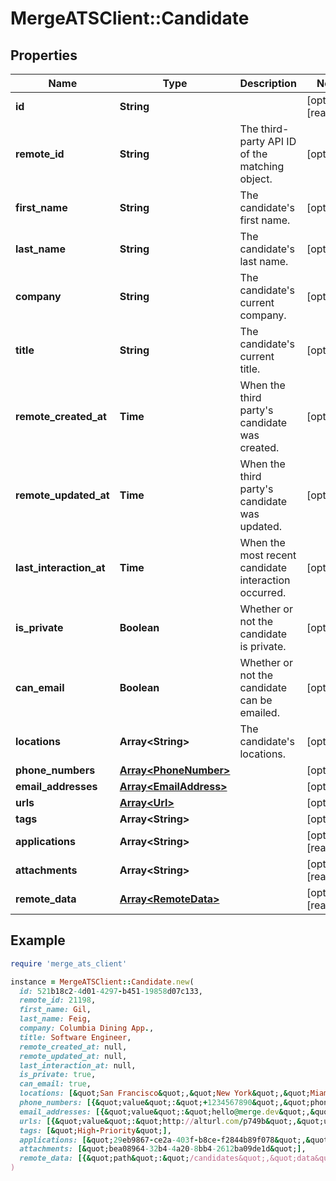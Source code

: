 # MergeATSClient::Candidate

## Properties

| Name | Type | Description | Notes |
| ---- | ---- | ----------- | ----- |
| **id** | **String** |  | [optional][readonly] |
| **remote_id** | **String** | The third-party API ID of the matching object. | [optional] |
| **first_name** | **String** | The candidate&#39;s first name. | [optional] |
| **last_name** | **String** | The candidate&#39;s last name. | [optional] |
| **company** | **String** | The candidate&#39;s current company. | [optional] |
| **title** | **String** | The candidate&#39;s current title. | [optional] |
| **remote_created_at** | **Time** | When the third party&#39;s candidate was created. | [optional] |
| **remote_updated_at** | **Time** | When the third party&#39;s candidate was updated. | [optional] |
| **last_interaction_at** | **Time** | When the most recent candidate interaction occurred. | [optional] |
| **is_private** | **Boolean** | Whether or not the candidate is private. | [optional] |
| **can_email** | **Boolean** | Whether or not the candidate can be emailed. | [optional] |
| **locations** | **Array&lt;String&gt;** | The candidate&#39;s locations. | [optional] |
| **phone_numbers** | [**Array&lt;PhoneNumber&gt;**](PhoneNumber.md) |  | [optional] |
| **email_addresses** | [**Array&lt;EmailAddress&gt;**](EmailAddress.md) |  | [optional] |
| **urls** | [**Array&lt;Url&gt;**](Url.md) |  | [optional] |
| **tags** | **Array&lt;String&gt;** |  | [optional] |
| **applications** | **Array&lt;String&gt;** |  | [optional][readonly] |
| **attachments** | **Array&lt;String&gt;** |  | [optional][readonly] |
| **remote_data** | [**Array&lt;RemoteData&gt;**](RemoteData.md) |  | [optional][readonly] |

## Example

```ruby
require 'merge_ats_client'

instance = MergeATSClient::Candidate.new(
  id: 521b18c2-4d01-4297-b451-19858d07c133,
  remote_id: 21198,
  first_name: Gil,
  last_name: Feig,
  company: Columbia Dining App.,
  title: Software Engineer,
  remote_created_at: null,
  remote_updated_at: null,
  last_interaction_at: null,
  is_private: true,
  can_email: true,
  locations: [&quot;San Francisco&quot;,&quot;New York&quot;,&quot;Miami&quot;],
  phone_numbers: [{&quot;value&quot;:&quot;+1234567890&quot;,&quot;phone_number_type&quot;:&quot;MOBILE&quot;}],
  email_addresses: [{&quot;value&quot;:&quot;hello@merge.dev&quot;,&quot;email_address_type&quot;:&quot;PERSONAL&quot;}],
  urls: [{&quot;value&quot;:&quot;http://alturl.com/p749b&quot;,&quot;url_type&quot;:&quot;BLOG&quot;}],
  tags: [&quot;High-Priority&quot;],
  applications: [&quot;29eb9867-ce2a-403f-b8ce-f2844b89f078&quot;,&quot;b4d08e5c-de00-4d64-a29f-66addac9af99&quot;,&quot;4ff877d2-fb3e-4a5b-a7a5-168ddf2ffa56&quot;],
  attachments: [&quot;bea08964-32b4-4a20-8bb4-2612ba09de1d&quot;],
  remote_data: [{&quot;path&quot;:&quot;/candidates&quot;,&quot;data&quot;:[&quot;Varies by platform&quot;]}]
)
```

